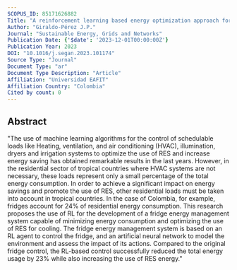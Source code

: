 ```yaml
---
SCOPUS_ID: 85171626882
Title: "A reinforcement learning based energy optimization approach for household fridges"
Author: "Giraldo-Pérez J.P."
Journal: "Sustainable Energy, Grids and Networks"
Publication Date: {'$date': '2023-12-01T00:00:00Z'}
Publication Year: 2023
DOI: "10.1016/j.segan.2023.101174"
Source Type: "Journal"
Document Type: "ar"
Document Type Description: "Article"
Affiliation: "Universidad EAFIT"
Affiliation Country: "Colombia"
Cited by count: 0
---
```


## Abstract
"The use of machine learning algorithms for the control of schedulable loads like Heating, ventilation, and air conditioning (HVAC), illumination, dryers and irrigation systems to optimize the use of RES and increase energy saving has obtained remarkable results in the last years. However, in the residential sector of tropical countries where HVAC systems are not necessary, these loads represent only a small percentage of the total energy consumption. In order to achieve a significant impact on energy savings and promote the use of RES, other residential loads must be taken into account in tropical countries. In the case of Colombia, for example, fridges account for 24% of residential energy consumption. This research proposes the use of RL for the development of a fridge energy management system capable of minimizing energy consumption and optimizing the use of RES for cooling. The fridge energy management system is based on an RL agent to control the fridge, and an artificial neural network to model the environment and assess the impact of its actions. Compared to the original fridge control, the RL-based control successfully reduced the total energy usage by 23% while also increasing the use of RES energy."
